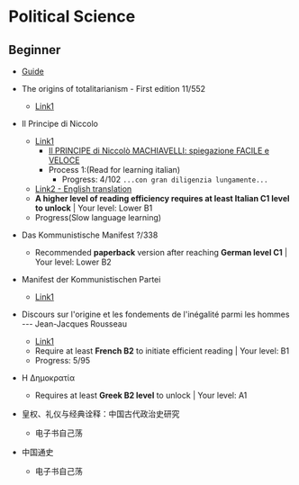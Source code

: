 # Political Science
## Beginner
- [Guide](https://www.goodreads.com/shelf/show/political-science)
- The origins of totalitarianism - First edition  11/552
  - [Link1](https://www.azioniparallele.it/images/materiali/Totalitarianism.pdf)
- Il Principe di Niccolo 
  - [Link1](https://skypescuola.files.wordpress.com/2015/05/machiavelli-il-principe.pdf)
    - [Il PRINCIPE di Niccolò MACHIAVELLI: spiegazione FACILE e VELOCE](https://www.youtube.com/watch?v=qZvriwlDPz4)
    - Process 1:(Read for learning italian)
      - Progress: 4/102 `...con gran diligenzia lungamente...`
  - [Link2 - English translation](https://www.planetebook.com/free-ebooks/the-prince.pdf)
  - **A higher level of reading efficiency requires at least Italian C1 level to unlock** | Your level: Lower B1
  - Progress(Slow language learning)
- Das Kommunistische Manifest ?/338
  - Recommended **paperback** version after reaching **German level C1** | Your level: Lower B2
- Manifest der Kommunistischen Partei
  - [Link1](https://www.rosalux.de/fileadmin/rls_uploads/pdfs/201-202Marxhausen.pdf)
- Discours sur l'origine et les fondements de l'inégalité parmi les hommes --- Jean-Jacques Rousseau
  - [Link1](https://philosophie.cegeptr.qc.ca/wp-content/documents/Discours-sur-lin%C3%A9galit%C3%A9-1754.pdf)
  - Require at least **French B2** to initiate efficient reading | Your level: B1 
  - Progress: 5/95
- Η Δημοκρατία
  - Requires at least **Greek B2 level** to unlock | Your level: A1

- 皇权、礼仪与经典诠释：中国古代政治史研究
  - 电子书自己荡
- 中国通史
  - 电子书自己荡